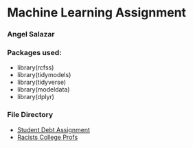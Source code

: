 # Machine Learning Assignment
### **Angel Salazar**


### **Packages used:**
- library(rcfss)
- library(tidymodels)
- library(tidyverse)
- library(modeldata)
- library(dplyr)

### **File Directory**
- [Student Debt Assignment](ml_debt.md)
- [Racists College Profs](ml_racist_profs.md)
